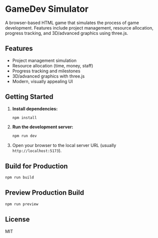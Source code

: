 # GameDev Simulator

A browser-based HTML game that simulates the process of game development. Features include project management, resource allocation, progress tracking, and 3D/advanced graphics using three.js.

## Features
- Project management simulation
- Resource allocation (time, money, staff)
- Progress tracking and milestones
- 3D/advanced graphics with three.js
- Modern, visually appealing UI

## Getting Started

1. **Install dependencies:**
   ```sh
   npm install
   ```
2. **Run the development server:**
   ```sh
   npm run dev
   ```
3. Open your browser to the local server URL (usually `http://localhost:5173`).

## Build for Production

```sh
npm run build
```

## Preview Production Build

```sh
npm run preview
```

## License
MIT
